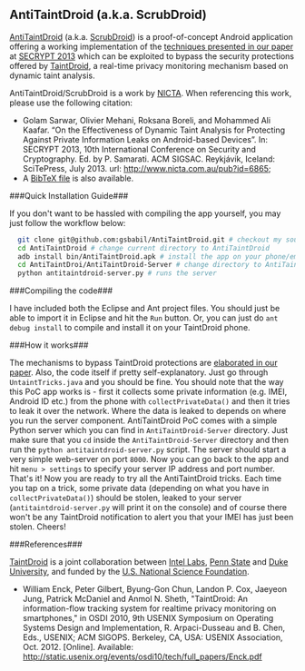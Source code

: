 AntiTaintDroid (a.k.a. ScrubDroid)
----------------------------------

[AntiTaintDroid][1] (a.k.a. [ScrubDroid][2]) is a proof-of-concept Android application offering a working implementation of the [techniques presented in our paper][3] at [SECRYPT 2013][4] which can be exploited to bypass the security protections offered by [TaintDroid][5], a real-time privacy monitoring mechanism based on dynamic taint analysis.

AntiTaintDroid/ScrubDroid is a work by [NICTA][6]. When referencing this work, please use the following citation:
* Golam Sarwar, Olivier Mehani, Roksana Boreli, and Mohammed Ali Kaafar. “On the Effectiveness of Dynamic Taint Analysis for Protecting Against Private Information Leaks on Android-based Devices”. In: SECRYPT 2013, 10th International Conference on Security and Cryptography. Ed. by P. Samarati. ACM SIGSAC. Reykjávik, Iceland: SciTePress, July 2013.  url: http://www.nicta.com.au/pub?id=6865;
* A [BibTeX file][7] is also available.

###Quick Installation Guide###

If you don't want to be hassled with compiling the app yourself, you may just follow the workflow below:

```sh
  git clone git@github.com:gsbabil/AntiTaintDroid.git # checkout my source-code
  cd AntiTaintDroid # change current directory to AntiTaintDroid
  adb install bin/AntiTaintDroid.apk # install the app on your phone/emulator
  cd AntiTaintDroi/AntiTaintDroid-Server # change directory to AntiTaintDroid server
  python antitaintdroid-server.py # runs the server
```

###Compiling the code###

I have included both the Eclipse and Ant project files. You should just be able to import it in Eclipse and hit the `Run` button. Or, you can just do `ant debug install` to compile and install it on your TaintDroid phone.


###How it works###

The mechanisms to bypass TaintDroid protections are [elaborated in our paper][2]. Also, the code itself if pretty self-explanatory. Just go through `UntaintTricks.java` and you should be fine. You should note that the way this PoC app works is - first it collects some private information (e.g. IMEI, Android ID etc.) from the phone with `collectPrivateData()` and then it tries to leak it over the network. Where the data is leaked to depends on where you run the server component. AntiTaintDroid PoC comes with a simple Python server which you can find in `AntiTaintDroid-Server` directory. Just make sure that you `cd` inside the `AntiTaintDroid-Server` directory and then run the `python antitaintdroid-server.py` script. The server should start a very simple web-server on port `8000`. Now you can go back to the app and hit `menu > settings` to specify your server IP address and port number. That's it! Now you are ready to try all the AntiTaintDroid tricks. Each time you tap on a trick, some private data (depending on what you have in `collectPrivateData()`) should be stolen, leaked to your server (`antitaintdroid-server.py` will print it on the console) and of course there won't be any TaintDroid notification to alert you that your IMEI has just been stolen. Cheers!

###References###

[TaintDroid][5] is a joint collaboration between [Intel Labs][8], [Penn State][9] and [Duke University][10], and funded by the [U.S. National Science Foundation][11].
* William Enck, Peter Gilbert, Byung-Gon Chun, Landon P. Cox, Jaeyeon Jung, Patrick McDaniel and Anmol N.  Sheth, "TaintDroid: An information-flow tracking system for realtime privacy monitoring on smartphones," in OSDI 2010, 9th USENIX Symposium on Operating Systems Design and Implementation, R. Arpaci-Dusseau and B. Chen, Eds., USENIX; ACM SIGOPS.    Berkeley, CA, USA: USENIX Association, Oct. 2012. [Online]. Available: http://static.usenix.org/events/osdi10/tech/full_papers/Enck.pdf

  [1]: http://babilonline.blogspot.com.au/2012/08/antitaintdroid-escaping-taint-analysis.html
  [2]: http://www.nicta.com.au/pub?id=7091
  [3]: http://www.nicta.com.au/pub?id=6865
  [4]: http://secrypt.icete.org/?y=2013
  [5]: http://appanalysis.org/
  [6]: http://www.nicta.com.au/
  [7]: 2013sarwar_scrubdroid.bib
  [8]: http://www.intel.com/research/
  [9]: http://www.cse.psu.edu/
  [10]: http://www.cs.duke.edu/
  [11]: http://www.nsf.gov/
